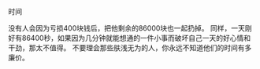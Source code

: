 时间

没有人会因为亏损400块钱后，把他剩余的86000块也一起扔掉。
同样，一天刚好有86400秒，如果因为几分钟就能想通的一件小事而破坏自己一天的好心情和干劲，那太不值得。
不要理会那些肤浅无为的人，你永远不知道他们的时间有多廉价。